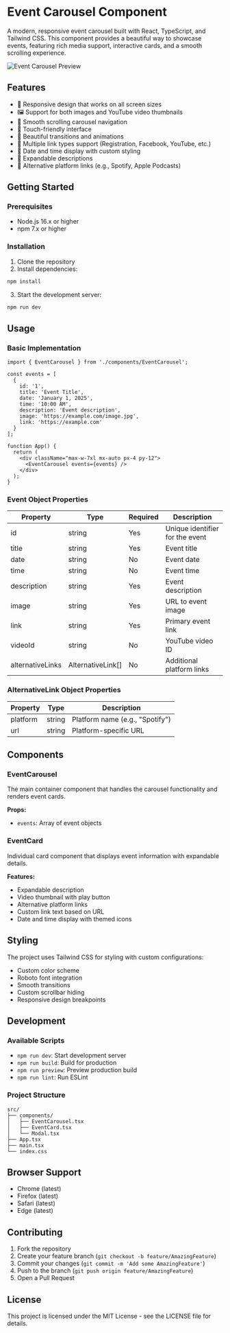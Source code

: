 # Event Carousel Component

A modern, responsive event carousel built with React, TypeScript, and Tailwind CSS. This component provides a beautiful way to showcase events, featuring rich media support, interactive cards, and a smooth scrolling experience.

![Event Carousel Preview](https://synthesiscx.com/images/carousel-preview.png)

## Features

- 🎯 Responsive design that works on all screen sizes
- 🖼️ Support for both images and YouTube video thumbnails
- 🔄 Smooth scrolling carousel navigation
- 📱 Touch-friendly interface
- 🎨 Beautiful transitions and animations
- 🔗 Multiple link types support (Registration, Facebook, YouTube, etc.)
- 📅 Date and time display with custom styling
- 📝 Expandable descriptions
- 🎵 Alternative platform links (e.g., Spotify, Apple Podcasts)

## Getting Started

### Prerequisites

- Node.js 16.x or higher
- npm 7.x or higher

### Installation

1. Clone the repository
2. Install dependencies:
```bash
npm install
```

3. Start the development server:
```bash
npm run dev
```

## Usage

### Basic Implementation

```tsx
import { EventCarousel } from './components/EventCarousel';

const events = [
  {
    id: '1',
    title: 'Event Title',
    date: 'January 1, 2025',
    time: '10:00 AM',
    description: 'Event description',
    image: 'https://example.com/image.jpg',
    link: 'https://example.com'
  }
];

function App() {
  return (
    <div className="max-w-7xl mx-auto px-4 py-12">
      <EventCarousel events={events} />
    </div>
  );
}
```

### Event Object Properties

| Property | Type | Required | Description |
|----------|------|----------|-------------|
| id | string | Yes | Unique identifier for the event |
| title | string | Yes | Event title |
| date | string | No | Event date |
| time | string | No | Event time |
| description | string | Yes | Event description |
| image | string | Yes | URL to event image |
| link | string | Yes | Primary event link |
| videoId | string | No | YouTube video ID |
| alternativeLinks | AlternativeLink[] | No | Additional platform links |

### AlternativeLink Object Properties

| Property | Type | Description |
|----------|------|-------------|
| platform | string | Platform name (e.g., "Spotify") |
| url | string | Platform-specific URL |

## Components

### EventCarousel

The main container component that handles the carousel functionality and renders event cards.

**Props:**
- `events`: Array of event objects

### EventCard

Individual card component that displays event information with expandable details.

**Features:**
- Expandable description
- Video thumbnail with play button
- Alternative platform links
- Custom link text based on URL
- Date and time display with themed icons

## Styling

The project uses Tailwind CSS for styling with custom configurations:

- Custom color scheme
- Roboto font integration
- Smooth transitions
- Custom scrollbar hiding
- Responsive design breakpoints

## Development

### Available Scripts

- `npm run dev`: Start development server
- `npm run build`: Build for production
- `npm run preview`: Preview production build
- `npm run lint`: Run ESLint

### Project Structure

```
src/
├── components/
│   ├── EventCarousel.tsx
│   ├── EventCard.tsx
│   └── Modal.tsx
├── App.tsx
├── main.tsx
└── index.css
```

## Browser Support

- Chrome (latest)
- Firefox (latest)
- Safari (latest)
- Edge (latest)

## Contributing

1. Fork the repository
2. Create your feature branch (`git checkout -b feature/AmazingFeature`)
3. Commit your changes (`git commit -m 'Add some AmazingFeature'`)
4. Push to the branch (`git push origin feature/AmazingFeature`)
5. Open a Pull Request

## License

This project is licensed under the MIT License - see the LICENSE file for details.